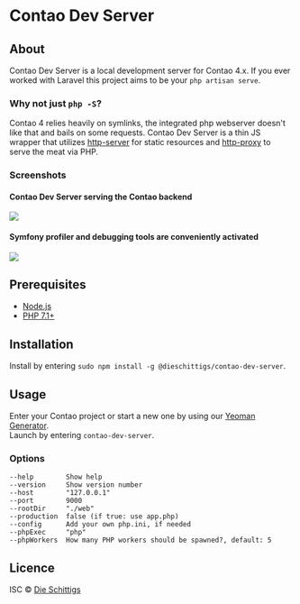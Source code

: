 # Contao Dev Server

## About
Contao Dev Server is a local development server for Contao 4.x. If you ever worked with Laravel
this project aims to be your `php artisan serve`.

### Why not just `php -S`?
Contao 4 relies heavily on symlinks, the integrated php webserver doesn't like that and bails on some requests.
Contao Dev Server is a thin JS wrapper that utilizes [http-server](https://github.com/indexzero/http-server)
for static resources and [http-proxy](https://github.com/nodejitsu/node-http-proxy) to serve the meat via PHP.

### Screenshots

#### Contao Dev Server serving the Contao backend
![](https://i.imgur.com/GXrB95e.png)

#### Symfony profiler and debugging tools are conveniently activated
![](https://i.imgur.com/xeX2bky.png)

## Prerequisites

- [Node.js](https://nodejs.org/)
- [PHP 7.1+](http://www.php.net/)

## Installation

Install by entering `sudo npm install -g @dieschittigs/contao-dev-server`.

## Usage

Enter your Contao project or start a new one by using our [Yeoman Generator](https://github.com/dieschittigs/yeoman-contao).  
Launch by entering `contao-dev-server`.

### Options

    --help        Show help  
    --version     Show version number  
    --host        "127.0.0.1"  
    --port        9000  
    --rootDir     "./web"  
    --production  false (if true: use app.php)  
    --config      Add your own php.ini, if needed  
    --phpExec     "php"
    --phpWorkers  How many PHP workers should be spawned?, default: 5

## Licence

ISC © [Die Schittigs](https://dieschittigs.de)
